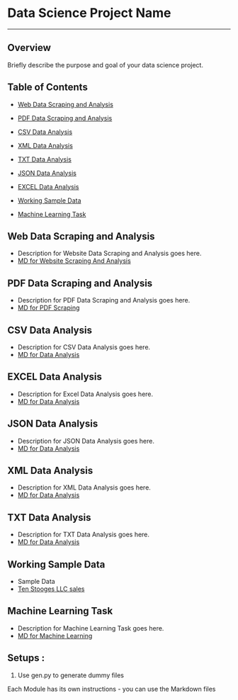# Data Science Project Name

-------------------------------------
<!-- An Overview  -->

## Overview

Briefly describe the purpose and goal of your data science project.

## Table of Contents


- [Web Data Scraping and Analysis](#web-data-scraping-and-analysis)

- [PDF Data Scraping and Analysis](#pdf-data-scraping-and-analysis)
- [CSV Data Analysis](#csv-data-analysis)
- [XML Data Analysis](#xml-data-analysis)

- [TXT Data Analysis](#txt-data-analysis)
- [JSON Data Analysis](#json-data-analysis)
- [EXCEL Data Analysis](#excel-data-analysis)

- [Working Sample Data ](#working-sample-data)

 
- [Machine Learning Task](#machine-learning-task)


## Web Data Scraping and Analysis
   - Description for Website Data Scraping and Analysis goes here.
   - [MD for Website Scraping And Analysis ](data_science_project\website_data_scraping_analysis\manual.md)

## PDF Data Scraping and Analysis
   - Description for PDF Data Scraping and Analysis goes here.
   - [MD for PDF Scraping](data_science_project\file_data_scraping_analysis_csv_excel_txt_json_pdf\pdf\manual.md)
  






## CSV Data Analysis
   - Description for CSV Data Analysis goes here.
   - [MD for Data Analysis](link/to/csv/excel/txt/json/analysis/MD)



## EXCEL Data Analysis
   - Description for Excel  Data Analysis goes here.
   - [MD for Data Analysis]( data_science_project\file_data_scraping_analysis_csv_excel_txt_json_pdf\excel\manual.md
)




## JSON Data Analysis
   - Description for JSON Data Analysis goes here.
   - [MD for Data Analysis]( data_science_project\file_data_scraping_analysis_csv_excel_txt_json_pdf\json\manual.md
)





## XML Data Analysis
   - Description for XML Data Analysis goes here.
   - [MD for Data Analysis]( data_science_project\file_data_scraping_analysis_csv_excel_txt_json_pdf\xml\manual.md
)
## TXT Data Analysis
   - Description for TXT Data Analysis goes here.
   - [MD for Data Analysis](  data_science_project\file_data_scraping_analysis_csv_excel_txt_json_pdf\txt\manual.md
)

## Working Sample Data
   - Sample Data
   - [Ten Stooges LLC sales](data_science_project\sample_data\sales.md
)




  
 
## Machine Learning Task
   - Description for Machine Learning Task goes here.
   - [MD for Machine Learning](data_science_project\machine_learning_task\machine-learning.md)


## Setups :

1. Use gen.py to generate dummy files 


Each Module has its own instructions - you can use the Markdown files 
